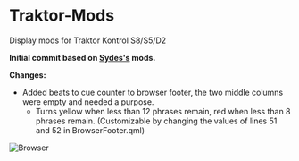 # Traktor-Mods
Display mods for Traktor Kontrol S8/S5/D2

**Initial commit based on [Sydes's](https://www.native-instruments.com/forum/members/sydes.331475/) mods.**

**Changes:**

  - Added beats to cue counter to browser footer, the two middle columns were empty and needed a purpose.
    - Turns yellow when less than 12 phrases remain, red when less than 8 phrases remain. (Customizable by changing the values of lines 51 and 52 in BrowserFooter.qml)

![Browser](http://i.imgur.com/F35FXLc.png)
